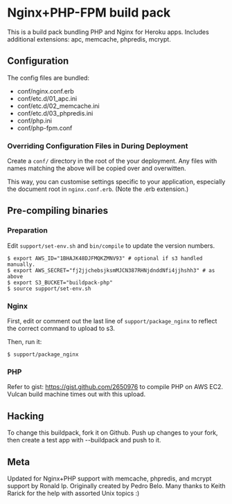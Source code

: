 Nginx+PHP-FPM build pack
========================

This is a build pack bundling PHP and Nginx for Heroku apps.
Includes additional extensions: apc, memcache, phpredis, mcrypt.

Configuration
-------------

The config files are bundled:

* conf/nginx.conf.erb
* conf/etc.d/01_apc.ini
* conf/etc.d/02_memcache.ini
* conf/etc.d/03_phpredis.ini
* conf/php.ini
* conf/php-fpm.conf

### Overriding Configuration Files in During Deployment

Create a `conf/` directory in the root of the your deployment. Any files with names matching the above will be copied over and overwitten.

This way, you can customise settings specific to your application, especially the document root in `nginx.conf.erb`. (Note the .erb extension.)


Pre-compiling binaries
----------------------

### Preparation
Edit `support/set-env.sh` and `bin/compile` to update the version numbers.
````
$ export AWS_ID="1BHAJK48DJFMQKZMNV93" # optional if s3 handled manually.
$ export AWS_SECRET="fj2jjchebsjksmMJCN387RHNjdnddNfi4jjhshh3" # as above
$ export S3_BUCKET="buildpack-php"
$ source support/set-env.sh
````

### Nginx
First, edit or comment out the last line of `support/package_nginx` to reflect the correct command to upload to s3.

Then, run it:
````
$ support/package_nginx
````

### PHP
Refer to gist: <https://gist.github.com/2650976> to compile PHP on AWS EC2. Vulcan build machine times out with this upload.
<script src="https://gist.github.com/2650976.js"> </script>

Hacking
-------

To change this buildpack, fork it on Github. Push up changes to your fork, then create a test app with --buildpack <your-github-url> and push to it.


Meta
----

Updated for Nginx+PHP support with memcache, phpredis, and mcrypt support by Ronald Ip.
Originally created by Pedro Belo.
Many thanks to Keith Rarick for the help with assorted Unix topics :)
